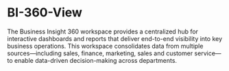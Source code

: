 # BI-360-View
The Business Insight 360 workspace provides a centralized hub for interactive dashboards and reports that deliver end-to-end visibility into key business operations. This workspace consolidates data from multiple sources—including sales, finance, marketing, sales and customer service—to enable data-driven decision-making across departments.
